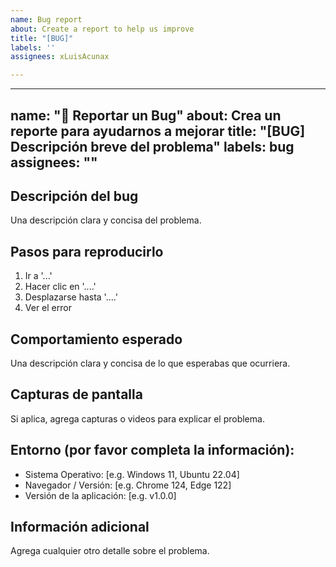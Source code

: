 ```yaml
---
name: Bug report
about: Create a report to help us improve
title: "[BUG]"
labels: ''
assignees: xLuisAcunax

---
```


---
name: "🐞 Reportar un Bug"
about: Crea un reporte para ayudarnos a mejorar
title: "[BUG] Descripción breve del problema"
labels: bug
assignees: ""
---

## Descripción del bug
Una descripción clara y concisa del problema.

## Pasos para reproducirlo
1. Ir a '...'
2. Hacer clic en '....'
3. Desplazarse hasta '....'
4. Ver el error

## Comportamiento esperado
Una descripción clara y concisa de lo que esperabas que ocurriera.

## Capturas de pantalla
Si aplica, agrega capturas o videos para explicar el problema.

## Entorno (por favor completa la información):
- Sistema Operativo: [e.g. Windows 11, Ubuntu 22.04]
- Navegador / Versión: [e.g. Chrome 124, Edge 122]
- Versión de la aplicación: [e.g. v1.0.0]

## Información adicional
Agrega cualquier otro detalle sobre el problema.
